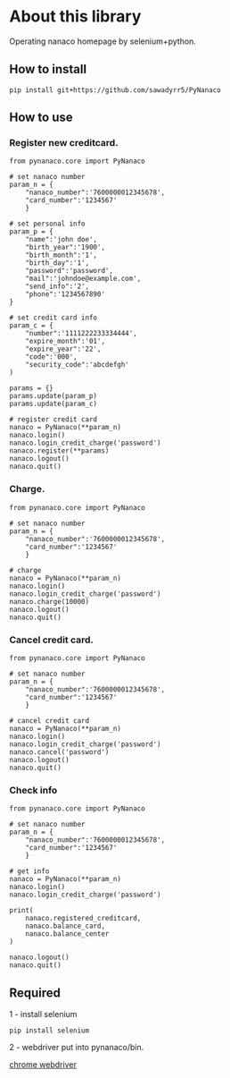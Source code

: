 # About this library
Operating nanaco homepage by selenium+python.

## How to install

```python:
pip install git+https://github.com/sawadyrr5/PyNanaco
```

## How to use
### Register new creditcard.

```python:
from pynanaco.core import PyNanaco

# set nanaco number
param_n = {
    "nanaco_number":'7600000012345678',
    "card_number":'1234567'
    }

# set personal info
param_p = {
    "name":'john doe',
    "birth_year":'1900',
    "birth_month":'1',
    "birth_day":'1',
    "password":'password',
    "mail":'johndoe@example.com',
    "send_info":'2',
    "phone":'1234567890'
}

# set credit card info
param_c = {
    "number":'1111222233334444',
    "expire_month":'01',
    "expire_year":'22',
    "code":'000',
    "security_code":'abcdefgh'
)

params = {}
params.update(param_p)
params.update(param_c)

# register credit card
nanaco = PyNanaco(**param_n)
nanaco.login()
nanaco.login_credit_charge('password')
nanaco.register(**params)
nanaco.logout()
nanaco.quit()
```

### Charge.

```python:
from pynanaco.core import PyNanaco

# set nanaco number
param_n = {
    "nanaco_number":'7600000012345678',
    "card_number":'1234567'
    }

# charge
nanaco = PyNanaco(**param_n)
nanaco.login()
nanaco.login_credit_charge('password')
nanaco.charge(10000)
nanaco.logout()
nanaco.quit()
```

### Cancel credit card.

```python:
from pynanaco.core import PyNanaco

# set nanaco number
param_n = {
    "nanaco_number":'7600000012345678',
    "card_number":'1234567'
    }

# cancel credit card
nanaco = PyNanaco(**param_n)
nanaco.login()
nanaco.login_credit_charge('password')
nanaco.cancel('password')
nanaco.logout()
nanaco.quit()
```

### Check info

```python:
from pynanaco.core import PyNanaco

# set nanaco number
param_n = {
    "nanaco_number":'7600000012345678',
    "card_number":'1234567'
    }

# get info
nanaco = PyNanaco(**param_n)
nanaco.login()
nanaco.login_credit_charge('password')

print(
    nanaco.registered_creditcard,
    nanaco.balance_card,
    nanaco.balance_center
)

nanaco.logout()
nanaco.quit()

```

## Required

1 - install selenium
```python:
pip install selenium
```

2 - webdriver put into pynanaco/bin.

[chrome webdriver](https://chromedriver.storage.googleapis.com/index.html?path=2.30/)
